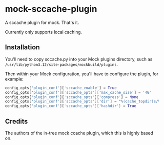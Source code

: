 # mock-sccache-plugin

A sccache plugin for mock. That's it.

Currently only supports local caching.

## Installation

You'll need to copy sccache.py into your Mock plugins directory, such as `/usr/lib/python3.12/site-packages/mockbuild/plugins`.

Then within your Mock configuration, you'll have to configure the plugin, for example:

```python
config_opts['plugin_conf']['sccache_enable'] = True
config_opts['plugin_conf']['sccache_opts']['max_cache_size'] = '4G'
config_opts['plugin_conf']['sccache_opts']['compress'] = None
config_opts['plugin_conf']['sccache_opts']['dir'] = "%(cache_topdir)s/%(root)s/sccache/u%(chrootuid)s/"
config_opts['plugin_conf']['sccache_opts']['hashdir'] = True
```

## Credits

The authors of the in-tree mock ccache plugin, which this is highly based on.
